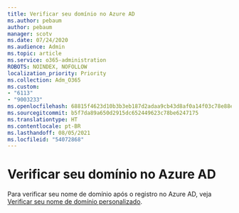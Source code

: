 ```yaml
---
title: Verificar seu domínio no Azure AD
ms.author: pebaum
author: pebaum
manager: scotv
ms.date: 07/24/2020
ms.audience: Admin
ms.topic: article
ms.service: o365-administration
ROBOTS: NOINDEX, NOFOLLOW
localization_priority: Priority
ms.collection: Adm_O365
ms.custom:
- "6113"
- "9003233"
ms.openlocfilehash: 68815f4623d10b3b3eb187d2adaa9cb43d8af0a14f03c78e88ef6ebb52ed586d
ms.sourcegitcommit: b5f7da89a650d2915dc652449623c78be6247175
ms.translationtype: HT
ms.contentlocale: pt-BR
ms.lasthandoff: 08/05/2021
ms.locfileid: "54072868"
---
```

# <a name="verify-your-domain-in-azure-ad"></a>Verificar seu domínio no Azure AD

Para verificar seu nome de domínio após o registro no Azure AD, veja [Verificar seu nome de domínio personalizado](https://docs.microsoft.com/azure/active-directory/fundamentals/add-custom-domain#verify-your-custom-domain-name).
